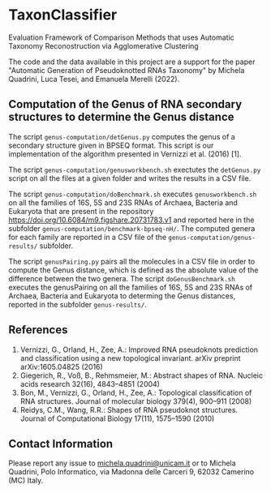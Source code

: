 # TaxonClassifier
Evaluation Framework of Comparison Methods that uses Automatic Taxonomy Reconostruction via Agglomerative Clustering

The code and the data available in this project are a support for the paper "Automatic Generation of Pseudoknotted RNAs Taxonomy" by Michela Quadrini, Luca Tesei, and Emanuela Merelli (2022).


## Computation of the Genus of RNA secondary structures to determine the Genus distance

The script `genus-computation/detGenus.py` computes the genus of a secondary structure given in BPSEQ format. This script is our implementation of the algorithm presented in Vernizzi et al. (2016) [1]. 

The script `genus-computation/genusworkbench.sh` exectutes the `detGenus.py` script on all the files at a given folder and writes the results in a CSV file.

The script `genus-computation/doBenchmark.sh` executes `genusworkbench.sh` on all the families of 16S, 5S and 23S RNAs of Archaea, Bacteria and Eukaryota that are present in the repository <https://doi.org/10.6084/m9.figshare.20731783.v1> and reported here in the subfolder `genus-computation/benchmark-bpseq-nH/`. The computed genera for each family are reported in a CSV file of the `genus-computation/genus-results/` subfolder. 

The script `genusPairing.py` pairs all the molecules in a CSV file in order to compute the Genus distance, which is defined as the absolute value of the difference between the two genera. The script `doGenusBenchmark.sh` executes the genusPairing on all the families of 16S, 5S and 23S RNAs of Archaea, Bacteria and Eukaryota to determing the Genus distances, reported in the subfolder `genus-results/`.

## References

1. Vernizzi, G., Orland, H., Zee, A.: Improved RNA pseudoknots prediction and classification using a new topological invariant. arXiv preprint arXiv:1605.04825 (2016)
2. Giegerich, R., Voß, B., Rehmsmeier, M.: Abstract shapes of RNA. Nucleic acids research 32(16), 4843–4851
(2004)
3. Bon, M., Vernizzi, G., Orland, H., Zee, A.: Topological classification of RNA structures. Journal of molecular
biology 379(4), 900–911 (2008)
4. Reidys, C.M., Wang, R.R.: Shapes of RNA pseudoknot structures. Journal of Computational Biology 17(11),
1575–1590 (2010)


## Contact Information

Please report any issue to <michela.quadrini@unicam.it> or to Michela Quadrini, Polo Informatico, via Madonna delle Carceri 9, 62032 Camerino (MC) Italy.
